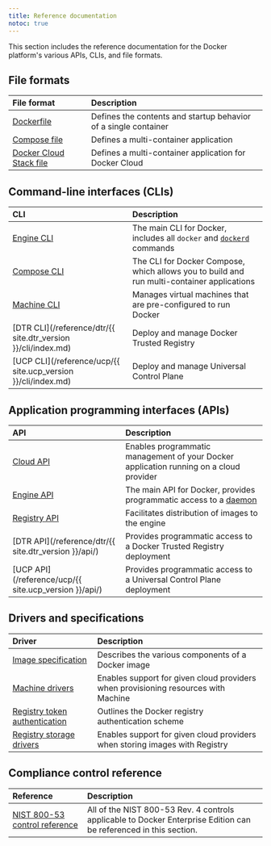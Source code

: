 ```yaml
---
title: Reference documentation
notoc: true
---
```


This section includes the reference documentation for the Docker platform's
various APIs, CLIs, and file formats.

## File formats

| File format                                                         | Description                                                     |
|:--------------------------------------------------------------------|:----------------------------------------------------------------|
| [Dockerfile](/engine/reference/builder/)                            | Defines the contents and startup behavior of a single container |
| [Compose file](/compose/compose-file/)                              | Defines a multi-container application                           |
| [Docker Cloud Stack file](/docker-cloud/apps/stack-yaml-reference/) | Defines a multi-container application for Docker Cloud          |


## Command-line interfaces (CLIs)

| CLI                                                           | Description                                                                                                     |
|:--------------------------------------------------------------|:----------------------------------------------------------------------------------------------------------------|
| [Engine CLI](/engine/reference/commandline/docker/)              | The main CLI for Docker, includes all `docker` and [`dockerd`](/engine/reference/commandline/dockerd/) commands |
| [Compose CLI](/compose/reference/overview/)                   | The CLI for Docker Compose, which allows you to build and run multi-container applications                      |
| [Machine CLI](/machine/reference/)                            | Manages virtual machines that are pre-configured to run Docker                                                  |
| [DTR CLI](/reference/dtr/{{ site.dtr_version }}/cli/index.md) | Deploy and manage Docker Trusted Registry                                                                       |
| [UCP CLI](/reference/ucp/{{ site.ucp_version }}/cli/index.md) | Deploy and manage Universal Control Plane                                                                       |

## Application programming interfaces (APIs)

| API                                                   | Description                                                                            |
|:------------------------------------------------------|:---------------------------------------------------------------------------------------|
| [Cloud API](/apidocs/docker-cloud/)                   | Enables programmatic management of your Docker application running on a cloud provider |
| [Engine API](/engine/api/)                            | The main API for Docker, provides programmatic access to a [daemon](/glossary/#daemon) |
| [Registry API](/registry/spec/api/)                   | Facilitates distribution of images to the engine                                       |
| [DTR API](/reference/dtr/{{ site.dtr_version }}/api/) | Provides programmatic access to a Docker Trusted Registry deployment                   |
| [UCP API](/reference/ucp/{{ site.ucp_version }}/api/) | Provides programmatic access to a Universal Control Plane deployment                   |


## Drivers and specifications

| Driver                                                 | Description                                                                        |
|:-------------------------------------------------------|:-----------------------------------------------------------------------------------|
| [Image specification](/registry/spec/manifest-v2-2/)   | Describes the various components of a Docker image                                 |
| [Machine drivers](/machine/drivers/os-base/)           | Enables support for given cloud providers when provisioning resources with Machine |
| [Registry token authentication](/registry/spec/auth/)  | Outlines the Docker registry authentication scheme                                 |
| [Registry storage drivers](/registry/storage-drivers/) | Enables support for given cloud providers when storing images with Registry        |

## Compliance control reference

| Reference                                                      | Description                                                                                                       |
|:---------------------------------------------------------------|:------------------------------------------------------------------------------------------------------------------|
| [NIST 800-53 control reference](/compliance/reference/800-53/) | All of the NIST 800-53 Rev. 4 controls applicable to Docker Enterprise Edition can be referenced in this section. |
